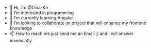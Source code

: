 - 👋 Hi, I’m @Dina-Ka
- 👀 I’m interested in programming
- 🌱 I’m currently learning Angular
- 💞️ I’m looking to collaborate on project that will enhance my frontend knowledge
- 📫 How to reach me just send me an Email ;) and I will answer immediatly 

<!---
Dina-Ka/Dina-Ka is a ✨ special ✨ repository because its `README.md` (this file) appears on your GitHub profile.
You can click the Preview link to take a look at your changes.
--->
